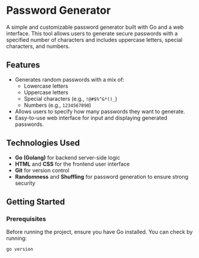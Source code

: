 # Password Generator

A simple and customizable password generator built with Go and a web interface. This tool allows users to generate secure passwords with a specified number of characters and includes uppercase letters, special characters, and numbers.

## Features

- Generates random passwords with a mix of:
  - Lowercase letters
  - Uppercase letters
  - Special characters (e.g., `!@#$%^&*()_`)
  - Numbers (e.g., `1234567890`)
- Allows users to specify how many passwords they want to generate.
- Easy-to-use web interface for input and displaying generated passwords.

## Technologies Used

- **Go (Golang)** for backend server-side logic
- **HTML** and **CSS** for the frontend user interface
- **Git** for version control
- **Randomness** and **Shuffling** for password generation to ensure strong security

## Getting Started

### Prerequisites

Before running the project, ensure you have Go installed. You can check by running:

```sh
go version
